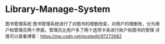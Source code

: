 # Library-Manage-System
图书管理系统
图书管理系统进行了对图书的增删改查，对用户的增删改，分为用户和管理员两个界面，管理员比用户多了两个选项卡来进行账户和图书的管理
详情可以查看博客：https://mp.csdn.net/postedit/97272682
